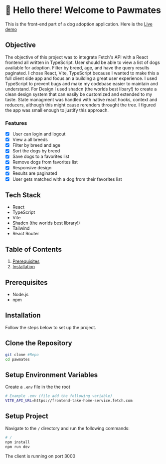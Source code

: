 
# 🐶 Hello there! Welcome to Pawmates 
This is the front-end part of a dog adoption application. Here is the [Live demo](https://pawmates-two.vercel.app/)


## Objective
The objective of this project was to integrate Fetch's API with a React frontend all written in TypeScript.
User should be able to view a list of dogs available for adoption. Filter by breed, age, and have the query results paginated. I chose React, Vite, TypeScript because I wanted to make this a full client side app and focus an a building a great user experience. I used TypeScript to prevent bugs and make my codebase easier to maintain and understand. For Design I used shadcn (the worlds best libary!) to create a clean design system that can easily be customized and extended to my taste. State managment was handled with native react hooks, context and reducers, although this might cause rerenders throught the tree. I figured the app was small enough to justify this approach.


### Features

- [x] User can login and logout
- [x] View a all breeds
- [x] Filter by breed and age
- [x] Sort the dogs by breed
- [x] Save dogs to a favorites list
- [x] Remove dogs from favorites list
- [x] Responsive design
- [x] Results are paginated
- [x] User gets matched with a dog from their favorites list

## Tech Stack

- React
- TypeScript
- Vite
- Shadcn (the worlds best library!)
- Tailwind
- React Router


## Table of Contents

1. [Prerequisites](#prerequisites)
2. [Installation](#installation)



## Prerequisites

- Node.js
- npm

## Installation

Follow the steps below to set up the project.

## Clone the Repository

```bash
git clone #Repo
cd pawmates
```

## Setup Environment Variables 

Create a `.env` file in the the root 

```bash
# Example .env (file add the following variable)
VITE_API_URL=https://frontend-take-home-service.fetch.com
```

## Setup Project

Navigate to the `/` directory and run the following commands:

```bash
# /
npm install
npm run dev
```

The client is running on port 3000



